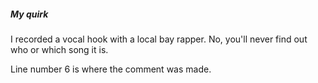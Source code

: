 ##### My quirk

I recorded a vocal hook with a local bay rapper. No, you'll never find out who or which song it is.


Line number 6 is where the comment was made.